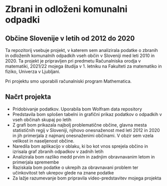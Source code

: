 # Zbrani in odloženi komunalni odpadki
## Občine Slovenije v letih od 2012 do 2020

Ta repozitorij vsebuje projekt, v katerem sem analizirala podatke o zbranih in odloženih komunalnih odpadkih vseh občin v Sloveniji med leti 2010 in 2020. Ta projekt je pripravljen pri predmetu Računalniska orodja v matematiki, 2021/22 mojega študija v 1. letniku na Fakulteti za matematiko in fiziko, Univerza v Ljubljani.

Pri projektu smo uporabili računalniski program Mathematica.

## Načrt projekta

* Pridobivanje podatkov. Uporabila bom Wolfram data repository
* Predstavila bom splošen tabelni in grafični prikaz podatkov o odpadkih v vseh občinah skupaj po letih
* Z grafi bom prikazala najbolj problematične občine, glavna mesta statističnih regij v Sloveniji, njihovo onesnaženost med leti 2012 in 2020 in jih primerjala z najmanj onesnaženimi občinami. V obzir sem vzela velikost in naseljenost občine. 
* Naredila bom aplikacijo v oblaku, ki bo kot vnos sprejela občino in izrisala graf zbranih odpadkov v zadnih letih
* Analizirala bom razliko medd prvim in zadnjim obravnavanim letom in primerjala spremembe 
* Raziskala bom podatke o ukrepih za obravnavani problem ter učinkovitost teh ukrepov glede na znane podatke
* Za lažje razumevanje bom pripravila video-predstavitev mojega projekta 
